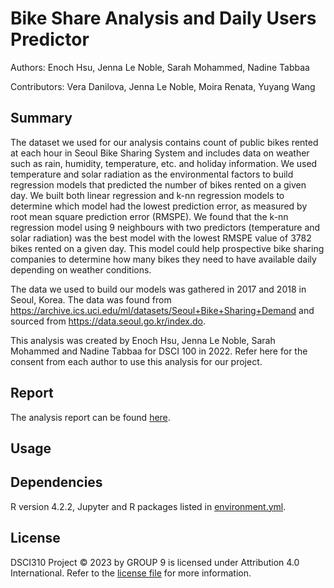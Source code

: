 # Bike Share Analysis and Daily Users Predictor

Authors: Enoch Hsu, Jenna Le Noble, Sarah Mohammed, Nadine Tabbaa

Contributors: Vera Danilova, Jenna Le Noble, Moira Renata, Yuyang Wang

## Summary

The dataset we used for our analysis contains count of public bikes rented at each hour in Seoul Bike Sharing System and includes data on weather such as rain, humidity, temperature, etc. and holiday information. We used temperature and solar radiation as the environmental factors to build regression models that predicted the number of bikes rented on a given day. We built both linear regression and k-nn regression models to determine which model had the lowest prediction error, as measured by root mean square prediction error (RMSPE). We found that the k-nn regression model using 9 neighbours with two predictors (temperature and solar radiation) was the best model with the lowest RMSPE value of 3782 bikes rented on a given day. This model could help prospective bike sharing companies to determine how many bikes they need to have available daily depending on weather conditions.

The data we used to build our models was gathered in 2017 and 2018 in Seoul, Korea. The data was found from https://archive.ics.uci.edu/ml/datasets/Seoul+Bike+Sharing+Demand and sourced from https://data.seoul.go.kr/index.do.

This analysis was created by Enoch Hsu, Jenna Le Noble, Sarah Mohammed and Nadine Tabbaa for DSCI 100 in 2022. Refer here for the consent from each author to use this analysis for our project.  

## Report 

The analysis report can be found [here](https://github.com/jennalenoble/dsci-310-group-09/blob/main/analysis/bike_share_analysis.ipynb).

## Usage

## Dependencies

R version 4.2.2, Jupyter and R packages listed in [environment.yml](https://github.com/jennalenoble/dsci-310-group-09/blob/main/environment.yml).

## License 

DSCI310 Project © 2023 by GROUP 9 is licensed under Attribution 4.0 International. Refer to the [license file](https://github.com/jennalenoble/dsci-310-group-09/blob/main/License.md) for more information.

